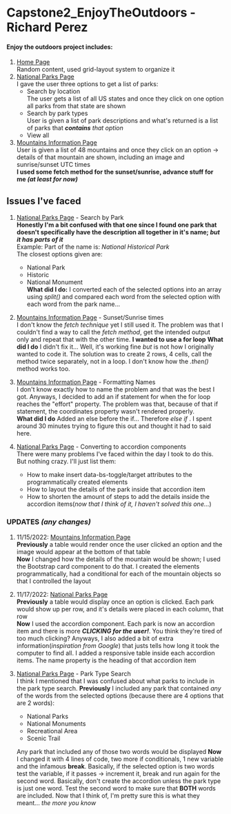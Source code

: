 # Capstone2_EnjoyTheOutdoors - Richard Perez

#### Enjoy the outdoors project includes:
1. [Home Page](home.html)  
 Random content, used grid-layout system to organize it
2. [National Parks Page](nationalparks.html)  
 I gave the user three options to get a list of parks:
    * Search by location  
     The user gets a list of all US states and once they click on one option all parks from that state are shown 
    * Search by park types  
     User is given a list of park descriptions and what's returned is a list of parks that _**contains** that option_  
    * View all  
3. [Mountains Information Page](mountainsinfo.html)  
 User is given a list of 48 mountains and once they click on an option -> details of that mountain are shown, including an image and sunrise/sunset UTC times  
 **I used some fetch method for the sunset/sunrise, advance stuff for me _(at least for now)_**

## Issues I've faced
1.  [National Parks Page](nationalparks.html) - Search by Park  
**Honestly I'm a bit confused with that one since I found one park that doesn't specifically have the description all together in it's name; _but it has parts of it_**  
        Example: Part of the name is: _National Historical Park_  
        The closest options given are:
    * National Park
    * Historic
    * National Monument   
**What did I do:** I converted each of the selected options into an array using _split()_ and compared each word from the selected option with each word from the park name...

2. [Mountains Information Page](mountainsinfo.html) - Sunset/Sunrise times  
    I don't know the _fetch technique_ yet I still used it. The problem was that I couldn't find a way to call the _fetch method_, get the intended output only and repeat that with the other time. **I wanted to use a for loop** 
    **What did I do** I didn't fix it... Well, it's working fine _but_ is not how I originally wanted to code it. The solution was to create 2 rows, 4 cells, call the method twice separately, not in a loop. I don't know how the _.then()_ method works too.
3. [Mountains Information Page](mountainsinfo.html) - Formatting Names  
    I don't know exactly how to name the problem and that was the best I got. Anyways, I decided to add an if statement for when the for loop reaches the "effort" property. The problem was that, because of that if statement, the coordinates property wasn't rendered properly.  
    **What did I do** Added an else before the if... Therefore _else if_ . I spent around 30 minutes trying to figure this out and thought it had to said here. 
4. [National Parks Page](nationalparks.html) - Converting to accordion components  
    There were many problems I've faced within the day I took to do this. But nothing crazy. I'll just list them:  
    * How to make insert data-bs-toggle/target attributes to the programmatically created elements
    *  How to layout the details of the park inside that accordion item
    * How to shorten the amount of steps to add the details inside the accordion items(_now that I think of it, I haven't solved this one..._)
### UPDATES _(any changes)_
1. 11/15/2022: [Mountains Information Page](mountainsinfo.html)  
    **Previously** a table would render once the user clicked an option and the image would appear at the bottom of that table  
    **Now** I changed how the details of the mountain would be shown; I used the Bootstrap card component to do that. I created the elements programmatically, had a conditional for each of the mountain objects so that I controlled the layout
2. 11/17/2022: [National Parks Page](nationalparks.html)  
    **Previously** a table would display once an option is clicked. Each park would show up per row, and it's details were placed in each column, that row  
    **Now** I used the accordion component. Each park is now an accordion item and there is more _**CLICKING for the user!**_. You think they're tired of too much clicking? Anyways, I also added a bit of extra information(_inspiration from Google_) that justs tells how long it took the computer to find all. I added a responsive table inside each accordion items. The name property is the heading of that accordion item
3. [National Parks Page](nationalparks.html) - Park Type Search  
    I think I mentioned that I was confused about what parks to include in the park type search. 
    **Previously** I included any park that contained _any_ of the words from the selected options (because there are 4 options that are 2 words):
    * National Parks
    * National Monuments
    * Recreational Area
    * Scenic Trail  

    Any park that included any of those two words would be displayed
    **Now** I changed it with 4 lines of code, two more if conditionals, 1 new variable and the infamous **break**. Basically, if the selected option is two words test the variable, if it passes -> increment it, break and run again for the second word. Basically, don't create the accordion unless the park type is just one word. Test the second word to make sure that **BOTH** words are included. Now that I think of, I'm pretty sure this is what they meant... _the more you know_